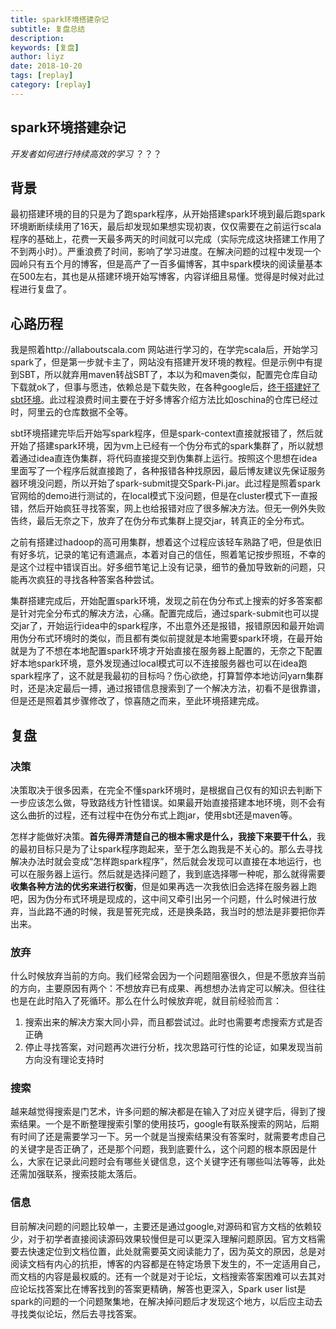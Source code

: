 ```yaml
---
title: spark环境搭建杂记
subtitle: 复盘总结
description: 
keywords: [复盘]
author: liyz
date: 2018-10-20
tags: [replay]
category: [replay]
---
```


## spark环境搭建杂记

*开发者如何进行持续高效的学习* ？？？

## 背景

最初搭建环境的目的只是为了跑spark程序，从开始搭建spark环境到最后跑spark环境断断续续用了16天，最后却发现如果想实现初衷，仅仅需要在之前运行scala程序的基础上，花费一天最多两天的时间就可以完成（实际完成这块搭建工作用了不到两小时）。严重浪费了时间，影响了学习进度。在解决问题的过程中发现一个园岭只有五个月的博客，但是高产了一百多偏博客，其中spark模块的阅读量基本在500左右，其也是从搭建环境开始写博客，内容详细且易懂。觉得是时候对此过程进行复盘了。

## 心路历程

我是照着http://allaboutscala.com 网站进行学习的，在学完scala后，开始学习spark了，但是第一步就卡主了，网站没有搭建开发环境的教程。但是示例中有提到SBT，所以就弃用maven转战SBT了，本以为和maven类似，配置完仓库自动下载就ok了，但事与愿违，依赖总是下载失败，在各种google后，[终于搭建好了sbt环境](https://sustcoder.github.io/2018/09/13/sbt%E5%85%A5%E9%97%A8/)。此过程浪费时间主要在于好多博客介绍方法比如oschina的仓库已经过时，阿里云的仓库数据不全等。

sbt环境搭建完毕后开始写spark程序，但是spark-context直接就报错了，然后就开始了搭建spark环境，因为vm上已经有一个伪分布式的spark集群了，所以就想着通过idea直连伪集群，将代码直接提交到伪集群上运行。按照这个思想在idea里面写了一个程序后就直接跑了，各种报错各种找原因，最后博友建议先保证服务器环境没问题，所以开始了spark-submit提交Spark-Pi.jar。此过程是照着spark官网给的demo进行测试的，在local模式下没问题，但是在cluster模式下一直报错，然后开始疯狂寻找答案，网上也给报错对应了很多解决方法。但无一例外失败告终，最后无奈之下，放弃了在伪分布式集群上提交jar，转真正的全分布式。

之前有搭建过hadoop的高可用集群，想着这个过程应该轻车熟路了吧，但是依旧有好多坑，记录的笔记有遗漏点，本着对自己的信任，照着笔记按步照班，不幸的是这个过程中错误百出。好多细节笔记上没有记录，细节的叠加导致新的问题，只能再次疯狂的寻找各种答案各种尝试。

集群搭建完成后，开始配置spark环境，发现之前在伪分布式上搜索的好多答案都是针对完全分布式的解决方法，心痛。配置完成后，通过spark-submit也可以提交jar了，开始运行idea中的spark程序，不出意外还是报错，报错原因和最开始调用伪分布式环境时的类似，而且都有类似前提就是本地需要spark环境，在最开始就是为了不想在本地配置spark环境才开始直接在服务器上配置的，无奈之下配置好本地spark环境，意外发现通过local模式可以不连接服务器也可以在idea跑spark程序了，这不就是我最初的目标吗？伤心欲绝，打算暂停本地访问yarn集群时，还是决定最后一搏，通过报错信息搜索到了一个解决方法，初看不是很靠谱，但是还是照着其步骤修改了，惊喜随之而来，至此环境搭建完成。

## 复盘

### 决策

决策取决于很多因素，在完全不懂spark环境时，是根据自己仅有的知识去判断下一步应该怎么做，导致路线方针性错误。如果最开始直接搭建本地环境，则不会有这么曲折的过程，还有过程中在伪分布式上跑jar，使用sbt还是maven等。

怎样才能做好决策。**首先得弄清楚自己的根本需求是什么，我接下来要干什么**，我的最初目标只是为了让spark程序跑起来，至于怎么跑我是不关心的。那么去寻找解决办法时就会变成“怎样跑spark程序”，然后就会发现可以直接在本地运行，也可以在服务器上运行。然后就是选择问题了，我到底选择哪一种呢，那么就得需要**收集各种方法的优劣来进行权衡**，但是如果再选一次我依旧会选择在服务器上跑吧，因为伪分布式环境是现成的，这中间又牵引出另一个问题，什么时候进行放弃，当此路不通的时候，我是誓死完成，还是换条路，我当时的想法是非要把你弄出来。

### 放弃

什么时候放弃当前的方向。我们经常会因为一个问题阻塞很久，但是不愿放弃当前的方向，主要原因有两个：不想放弃已有成果、再想想办法肯定可以解决。但往往也是在此时陷入了死循环。那么在什么时候放弃呢，就目前经验而言：

1. 搜索出来的解决方案大同小异，而且都尝试过。此时也需要考虑搜索方式是否正确
2. 停止寻找答案，对问题再次进行分析，找次思路可行性的论证，如果发现当前方向没有理论支持时

### 搜索

越来越觉得搜索是门艺术，许多问题的解决都是在输入了对应关键字后，得到了搜索结果。一个是不断整理搜索引擎的使用技巧，google有联系搜索的网站，后期有时间了还是需要学习一下。另一个就是当搜索结果没有答案时，就需要考虑自己的关键字是否正确了，还是那个问题，我到底要什么，这个问题的根本原因是什么，大家在记录此问题时会有哪些关键信息，这个关键字还有哪些叫法等等，此处还需加强联系，搜索技能太落后。

### 信息

目前解决问题的问题比较单一，主要还是通过google,对源码和官方文档的依赖较少，对于初学者直接阅读源码效果较慢但是可以更深入理解问题原因。官方文档需要去快速定位到文档位置，此处就需要英文阅读能力了，因为英文的原因，总是对阅读文档有内心的抗拒，博客的内容都是在特定场景下发生的，不一定适用自己，而文档的内容是最权威的。还有一个就是对于论坛，文档搜索答案困难可以去其对应论坛找答案比在博客找到的答案更精确，解答也更深入，Spark user list是spark的问题的一个问题聚集地，在解决掉问题后才发现这个地方，以后应主动去寻找类似论坛，然后去寻找答案。